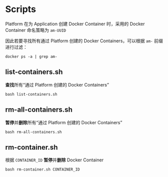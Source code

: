 # Scripts

Platform 在为 Application 创建 Docker Container 时，采用的 Docker Container 命名策略为 `am-UUID`

因此若要寻找所有通过 Platform 创建的 Docker Containers，可以根据 `am-` 前缀进行过滤：

```shell
docker ps -a | grep am-
```

## list-containers.sh

**查找**所有“通过 Platform 创建的 Docker Containers”

```shell
bash list-containers.sh
```

## rm-all-containers.sh

**暂停**并**删除**所有“通过 Platform 创建的 Docker Containers”

```shell
bash rm-all-containers.sh
```

## rm-container.sh

根据 `CONTAINER_ID` **暂停**并**删除** Docker Container

```shell
bash rm-container.sh CONTAINER_ID
```